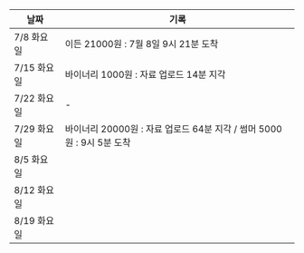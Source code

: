| 날짜        | 기록 |
| ----------- | ---- |
| 7/8 화요일  | 이든 21000원 : 7월 8일 9시 21분 도착     |
| 7/15 화요일 | 바이너리 1000원 : 자료 업로드 14분 지각     |
| 7/22 화요일 | -     |
| 7/29 화요일 | 바이너리 20000원 : 자료 업로드 64분 지각 / 썸머 5000원 : 9시 5분 도착    |
| 8/5 화요일  |      |
| 8/12 화요일 |      |
| 8/19 화요일 |      |

